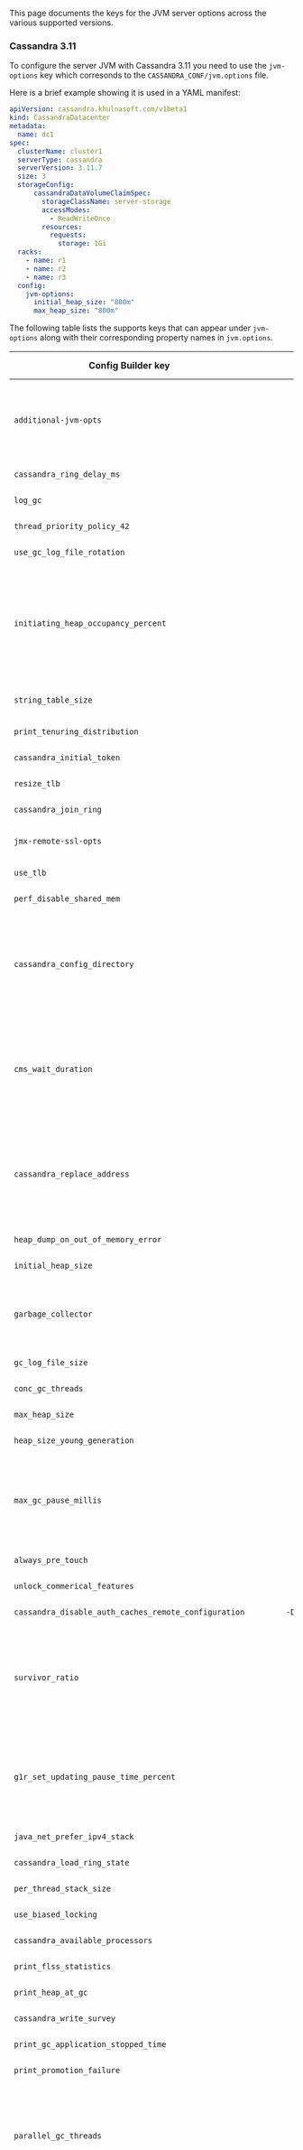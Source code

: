 This page documents the keys for the JVM server options across the various supported versions.

### Cassandra 3.11
To configure the server JVM with Cassandra 3.11 you need to use the `jvm-options` key which corresonds to the `CASSANDRA_CONF/jvm.options` file.

Here is a brief example showing it is used in a YAML manifest:

```yaml
apiVersion: cassandra.khulnasoft.com/v1beta1
kind: CassandraDatacenter
metadata:
  name: dc1
spec:
  clusterName: cluster1
  serverType: cassandra
  serverVersion: 3.11.7
  size: 3
  storageConfig:
      cassandraDataVolumeClaimSpec:
        storageClassName: server-storage
        accessModes:
          - ReadWriteOnce
        resources:
          requests:
            storage: 1Gi
  racks:
    - name: r1
    - name: r2
    - name: r3
  config:
    jvm-options:
      initial_heap_size: "800m"
      max_heap_size: "800m"
```
The following table lists the supports keys that can appear under `jvm-options` along with their corresponding property names in `jvm.options`.

| Config Builder key | jvm.options property | Value type | Notes | 
| ------------------ | :-------------------:| :--------: | :---: |
| `additional-jvm-opts` | `JVM_OPTS` | Arbitrary JVM options passed to Cassandra on start up |
| `cassandra_ring_delay_ms` | `-Dcassandra.ring_delay_ms`| integer | Disabled by default |
| `log_gc` | `-Xloggc:/var/log/cassandra/gc.log` | boolean | Disabled by default |
| `thread_priority_policy_42` | `-XX:ThreadPriorityPolicy=42` | boolean | Enabled by default |
| `use_gc_log_file_rotation` | `-XX:+UseGCLogFileRotation` | boolean | Disabled by default |
| `initiating_heap_occupancy_percent` | `-XX:InitiatingHeapOccupancyPercent` | integer | Disabled by default. Can only be used when G1GC garbage collector is used. |
| `string_table_size` | `-XX:StringTableSize` | string | Defaults to 1000003 |
| `print_tenuring_distribution` | `-XX:+PrintTenuringDistribution` | boolean | Defaults to false |
| `cassandra_initial_token` | `-Dcassandra.initial_token` | string | Disabled by default |
| `resize_tlb` | `-XX:+ResizeTLAB` | boolean | Enabled by default |
| `cassandra_join_ring` | `-Dcassandra.join_ring` | boolean | Enabled by default |
| `jmx-remote-ssl-opts` | | string | Remote SSL options |
| `use_tlb` | `-XX:+UseTLAB` | boolean | Enabled by default |
| `perf_disable_shared_mem` | `-XX:+PerfDisableSharedMem` | boolean | Enabled by default |
| `cassandra_config_directory` | `-Dcassandra.config` | string | Disabled by default. Overriding this property may break the cluster. |
| `cms_wait_duration` | `-XX:CMSWaitDuration` | integer | Defaults to 10000. Can only be used when CMS garbage collector is used. |
| `cassandra_replace_address` | `-Dcassandra.replace_address` | string | Disabled by default. Overriding this property may break the cluster. |
| `heap_dump_on_out_of_memory_error` | `-XX:+HeapDumpOnOutOfMemoryError` | boolean | Enabled by default |
| `initial_heap_size` | `-Xms` | string | Disabled by default |
| `garbage_collector` | | string | Supported values are `CMS` and `G1GC`. Defaults to `G1GC`. |
| `gc_log_file_size` | `-XX:GCLogFileSize` | string | Disabled by default |
| `conc_gc_threads` | `-XX:ConcGCThreads` | integer | Disabled by default |
| `max_heap_size` | `-Xmx` | string | Disabled by default |
| `heap_size_young_generation` | `-Xmn` | string | Disabled by default |
| `max_gc_pause_millis` | `-XX:MaxGCPauseMillis` | integer | Defaults to `500`. Can only be used when G1 garbage collector is used. |
| `always_pre_touch` | `-XX:+AlwaysPreTouch` | boolean | Enabled by default |
| `unlock_commerical_features` | `-XX:+UnlockCommercialFeatures` | boolean | Disabled by default |
| `cassandra_disable_auth_caches_remote_configuration` | `-Dcassandra.disable_auth_caches_remote_configuration` | boolean | Disabled by default |
| `survivor_ratio` | `-XX:SurvivorRatio` | integer | Defaults to `8`. Can only be used when CMS garbage collector is used. |
| `g1r_set_updating_pause_time_percent` | `-XX:G1RSetUpdatingPauseTimePercent` | integer | Defaults to `5`. Can only be used when G1 garbage collector is used. |
| `java_net_prefer_ipv4_stack` | `-Djava.net.preferIPv4Stack=true` | boolean | Enabeled by default |
| `cassandra_load_ring_state` | `-Dcassandra.load_ring_state` | boolean | Enabled by default |
| `per_thread_stack_size` | `-Xss` | string | Defaults to `256k` |
| `use_biased_locking` | `-XX:-UseBiasedLocking` | boolean | Disabled by default |
| `cassandra_available_processors` | `-Dcassandra.available_processors` | integer | Disabled by default |
| `print_flss_statistics` | `-XX:PrintFLSStatistics=1` | boolean | Disabled by default |
| `print_heap_at_gc` | `-XX:+PrintHeapAtGC` | boolean | Disabled by default |
| `cassandra_write_survey` | `-Dcassandra.write_survey` | boolean | Disabled by default |
| `print_gc_application_stopped_time` | `-XX:+PrintGCApplicationStoppedTime` | boolean | Disabled by default |
| `print_promotion_failure` | `-XX:+PrintPromotionFailure` | boolean | Disabled by default |
| `parallel_gc_threads` | `-XX:ParallelGCThreads` | integer | Disabled by default. Can only be used when G1 garbage collector is used. |
| `jmx-connection-type` | | string | Possible values include `local-no-auth`, `remote-no-auth`, and `remote-dse-unified-auth`. Defaults to `local-no-auth` |
| `cassandra_force_default_indexing_page_size` | `-Dcassandra.force_default_indexing_page_size` | boolean | Disabled by default |
| `flight_recorder` | `-XX:+FlightRecorder` | boolean | Disabled by default |
| `cassandra_force_3_0_protocol_version` | `-Dcassandra.force_3_0_protocol_version=true` | boolean | Disabled by default |
| `cassandra_triggers_dir` | `-Dcassandra.triggers_dir` | string | Disabled by default |
| `cassandra_replay_list` | `-Dcassandra.replayList` | string | Disabled by default |
| `agent_lib_jdwp` | `-agentlib:jdwp=transport=dt_socket,server=y,suspend=n,address=1414"` | boolean | Disabled by default |
| `cms_initiating_occupancy_fraction` | `-XX:CMSInitiatingOccupancyFraction` | integer | Defaults to `75`. Can only be used when the CMS garbage collector is used. |
| `cassandra_metrics_reporter_config_file` | `-Dcassandra.metricsReporterConfigFile` | string | Disabled by default |
| `max_tenuring_threshold` | `-XX:MaxTenuringThreshold` | integer | Defaults to `1`. Can only be used when the CMS garbage collector is used. |
| `number_of_gc_log_files` | `-XX:NumberOfGCLogFiles` | integer | Disabled by default. Can only be used when the G1 garbage collector is used. |
|
| `print_gc_details` | `-XX:+PrintGCDetails` | boolean | Disabled by default |
| `enable_assertions` | `-ea` | boolean | Enabled by default |
| `use_thread_priorities` | `-XX:+UseThreadPriorities` | boolean | Enabled by default |

### Cassandra 4.0
To configure the server JVM with Cassandra 4.0 you need to use the `jvm-server-options` key which corresonds to the `CASSANDRA_CONF/jvm-server.options` file.

Here is a brief example showing it is used in a YAML manifest:

```yaml
apiVersion: cassandra.khulnasoft.com/v1beta1
kind: CassandraDatacenter
metadata:
  name: dc1
spec:
  clusterName: cluster1
  serverType: cassandra
  serverVersion: 4.0
  size: 3
  storageConfig:
      cassandraDataVolumeClaimSpec:
        storageClassName: server-storage
        accessModes:
          - ReadWriteOnce
        resources:
          requests:
            storage: 1Gi
  racks:
    - name: r1
    - name: r2
    - name: r3
  config:
    jvm-server-options:
      initial_heap_size: "800m"
      max_heap_size: "800m"
```

The following table lists the supports keys that can appear under `jvm-server-options` along with their corresponding property names in `jvm-server.options`.

| Config Builder key | jvm.options property | Value type | Notes | 
| ------------------ | :-------------------:| :--------: | :---: |
| `additional-jvm-opts` | `JVM_OPTS` | Arbitrary JVM options passed to Cassandra on start up |
| `jmx-connection-type` | | string | Possible values include `local-no-auth`, `remote-no-auth`. Defaults to `local-no-auth` |
| `unlock-diagnostic-vm-options` | `-XX:+UnlockDiagnosticVMOption` | boolean | Enabled by default |
| `cassandra_available_processors` | `-Dcassandra.available_processors` | integer | Disabled by default |
| `cassandra_config_directory` | `-Dcassandra.config` | string | Disabled by default. Overriding this property may break the cluster. |
| `cassandra_initial_token` | `-Dcassandra.initial_token` | string | Disabled by default |
| `cassandra_join_ring` | `-Dcassandra.join_ring` | boolean | Enabled by default |
| `cassandra_load_ring_state` | `-Dcassandra.load_ring_state` | boolean | Enabled by default |
| `cassandra_metrics_reporter_config_file` | `-Dcassandra.metricsReporterConfigFile` | string | Disabled by default |
| `cassandra_replace_address` | `-Dcassandra.replace_address` | string | Disabled by default. Overriding this property may break the cluster. |
| `cassandra_ring_delay_ms` | `-Dcassandra.ring_delay_ms`| integer | Disabled by default |
| `cassandra_triggers_dir` | `-Dcassandra.triggers_dir` | string | Disabled by default |
| `cassandra_write_survey` | `-Dcassandra.write_survey` | boolean | Disabled by default |
| `cassandra_disable_auth_caches_remote_configuration` | `-Dcassandra.disable_auth_caches_remote_configuration` | boolean | Disabled by default |
| `cassandra_force_default_indexing_page_size` | `-Dcassandra.force_default_indexing_page_size` | boolean | Disabled by default |
| `cassandra_max_hint_ttl` | `-Dcassandra.maxHintTTL` | string | Disabled by default |
| `enable_assertions` | `-ea` | boolean | Enabled by default |
| `use_thread_priorities` | `-XX:+UseThreadPriorities` | boolean | Enabled by default |
| `heap_dump_on_out_of_memory_error` | `-XX:+HeapDumpOnOutOfMemoryError` | boolean | Enabled by default |
| `per_thread_stack_size` | `-Xss` | string | Defaults to `256k` |
| `string_table_size` | `-XX:StringTableSize` | string | Defaults to 1000003 |
| `always_pre_touch` | `-XX:+AlwaysPreTouch` | boolean | Enabled by default |
| `use_tlb` | `-XX:+UseTLAB` | boolean | Enabled by default |
| `resize_tlb` | `-XX:+ResizeTLAB` | boolean | Enabled by default |
| `use_numa` | `-XX:+UseNUMA` | boolean | Enabled by default |
| `perf_disable_shared_mem` | `-XX:+PerfDisableSharedMem` | boolean | Enabled by default |
| `java_net_prefer_ipv4_stack` | `-Djava.net.preferIPv4Stack=true` | boolean | Enabeled by default |
| `page-align-direct-memory` | `-Dsun.nio.PageAlignDirectMemory=true` | boolean | Enabled by default |
| `restrict-contended` | `-XX:-RestrictContended` | boolean | Enabled by default |
| `guaranteed-safepoint-interval` | `-XX:GuaranteedSafepointInterval` | string | Defaults to `300000` |
| `use-biased-locking` | `-XX:-UseBiasedLocking` | boolean | Enabled by default |
| `debug-non-safepoints` | `-XX:+DebugNonSafepoints` | boolean | Enabled by default |
| `preserve-frame-pointer` | `-XX:+PreserveFramePointer` | boolean | Enabled by default |
| `unlock_commercial_features` | `-XX:+UnlockCommercialFeatures` | boolean | Disabled by default |
| `flight_recorder` | `-XX:+FlightRecorder` | boolean | Disabled by default |
| `agent_lib_jdwp` | `-agentlib:jdwp=transport=dt_socket,server=y,suspend=n,address=1414"` | boolean | Disabled by default |
| `log_compilation` | `-XX:+LogCompilation` | boolean | Disabled by default |
| `initial_heap_size` | `-Xms` | string | Disabled by default |
| `max_heap_size` | `-Xmx` | string | Disabled by default |
| `jdk_nio_maxcachedbuffersize` | `-Djdk.nio.maxCachedBufferSize` | integer | Defaults to `1048576` |
| `cassandra_expiration_date_overflow_policy` | `-Dcassandra.expiration_date_overflow_policy` | string | Possible values include `REJECT`, `CAP`, `CAP_NOWARN` |
| `io_netty_eventloop_maxpendingtasks` | `-Dio.netty.eventLoop.maxPendingTasks` | integer | Defaults to `65536` |
| `crash_on_out_of_memory_error` | `-XX:+CrashOnOutOfMemoryError` | boolean | Disabled by default. Requires `exit_on_out_of_memory_error` to be disabled. |
| `print_heap_histogram_on_out_of_memory_error` | `-Dcassandra.printHeapHistogramOnOutOfMemoryError` | boolean | Disabled by default |
| `exit_on_out_of_memory_error` | `-XX:+ExitOnOutOfMemoryError` | boolean | Disabled by default |